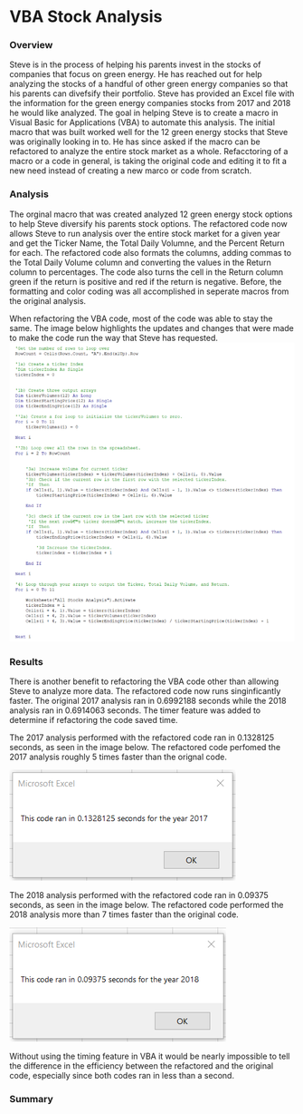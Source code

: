 # **VBA Stock Analysis**

### Overview
Steve is in the process of helping his parents invest in the stocks of companies that focus on green energy. He has reached out for help analyzing the stocks of a handful of other green energy companies so that his parents can divefsify their portfolio. Steve has provided an Excel file with the information for the green energy companies stocks from 2017 and 2018 he would like analyzed. The goal in helping Steve is to create a macro in Visual Basic for Applications (VBA) to automate this analysis. The initial macro that was built worked well for the 12 green energy stocks that Steve was originally looking in to. He has since asked if the macro can be refactored to analyze the entire stock market as a whole. Refacctoring of a macro or a code in general, is taking the original code and editing it to fit a new need instead of creating a new marco or code from scratch. 

### Analysis
The orginal macro that was created analyzed 12 green energy stock options to help Steve diversify his parents stock options. The refactored code now allows Steve to run analysis over the entire stock market for a given year and get the Ticker Name, the Total Daily Volumne, and the Percent Return for each. The refactored code also formats the columns, adding commas to the Total Daily Volume column and converting the values in the Return column to percentages. The code also turns the cell in the Return column green if the return is positive and red if the return is negative. Before, the formatting and color coding was all accomplished in seperate macros from the original analysis. 

When refactoring the VBA code, most of the code was able to stay the same. The image below highlights the updates and changes that were made to make the code run the way that Steve has requested. 
![alt text](https://github.com/John-Thomas-872/stock_analysis/blob/main/Resources/VBA_Challenge_Refactored.png)

### Results
There is another benefit to refactoring the VBA code other than allowing Steve to analyze more data. The refactored code now runs singinficantly faster. The original 2017 analysis ran in 0.6992188 seconds while the 2018 analysis ran in 0.6914063 seconds. The timer feature was added to determine if refactoring the code saved time.

The 2017 analysis performed with the refactored code ran in 0.1328125 seconds, as seen in the image below. The refactored code perfomed the 2017 analysis roughly 5 times faster than the orignal code.

![alt text](https://github.com/John-Thomas-872/stock_analysis/blob/main/Resources/VBA_Challenge_2017.png)

The 2018 analysis performed with the refactored code ran in 0.09375 seconds, as seen in the image below. The refactored code performed the 2018 analysis more than 7 times faster than the original code.

![alt text](https://github.com/John-Thomas-872/stock_analysis/blob/main/Resources/VBA_Challenge_2018.png)

Without using the timing feature in VBA it would be nearly impossible to tell the difference in the efficiency between the refactored and the original code, especially since both codes ran in less than a second. 

### Summary



